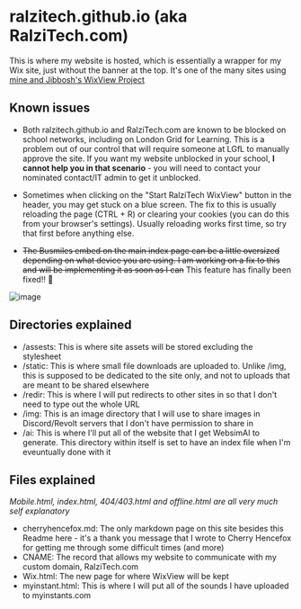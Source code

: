 # ralzitech.github.io (aka RalziTech.com)

This is where my website is hosted, which is essentially a wrapper for my Wix site, just without the banner at the top. It's one of the many sites using [mine and Jibbosh's WixView Project](https://ralzitech.com/wixview)

## Known issues

- Both ralzitech.github.io and RalziTech.com are known to be blocked on school networks, including on London Grid for Learning. This is a problem out of our control that will require someone at LGfL to manually approve the site. If you want my website unblocked in your school, **I cannot help you in that scenario** - you will need to contact your nominated contact/IT admin to get it unblocked.

- Sometimes when clicking on the "Start RalziTech WixView" button in the header, you may get stuck on a blue screen. The fix to this is usually reloading the page (CTRL + R) or clearing your cookies (you can do this from your browser's settings). Usually reloading works first time, so try that first before anything else.

- ~~The Busmiles embed on the main index page can be a little oversized depending on what device you are using. I am working on a fix to this and will be implementing it as soon as I can~~ This feature has finally been fixed!! 🥳

![image](https://github.com/user-attachments/assets/4d5ae0e6-11ab-4fe8-aa42-73c3618ebc98)


## Directories explained

- /assests: This is where site assets will be stored excluding the stylesheet
- /static: This is where small file downloads are uploaded to. Unlike /img, this is supposed to be dedicated to the site only, and not to uploads that are meant to be shared elsewhere
- /redir: This is where I will put redirects to other sites in so that I don't need to type out the whole URL
- /img: This is an image directory that I will use to share images in Discord/Revolt servers that I don't have permission to share in
- /ai: This is where I'll put all of the website that I get WebsimAI to generate. This directory within itself is set to have an index file when I'm eveuntually done with it

## Files explained
*Mobile.html, index.html, 404/403.html and offline.html are all very much self explanatory*

- cherryhencefox.md: The only markdown page on this site besides this Readme here - it's a thank you message that I wrote to Cherry Hencefox for getting me through some difficult times (and more)
- CNAME: The record that allows my website to communicate with my custom domain, RalziTech.com
- Wix.html: The new page for where WixView will be kept
- myinstant.html: This is where I will put all of the sounds I have uploaded to myinstants.com
